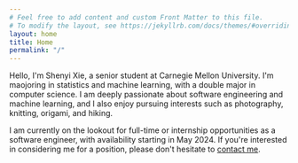 ```yaml
---
# Feel free to add content and custom Front Matter to this file.
# To modify the layout, see https://jekyllrb.com/docs/themes/#overriding-theme-defaults
layout: home
title: Home
permalink: "/"
---
```


Hello, I'm Shenyi Xie, a senior student at Carnegie Mellon University. I'm maojoring in statistics and machine learning, with a double major in computer science. I am deeply passionate about software engineering and machine learning, and I also enjoy pursuing interests such as photography, knitting, origami, and hiking.

I am currently on the lookout for full-time or internship opportunities as a software engineer, with availability starting in May 2024. If you're interested in considering me for a position, please don't hesitate to [contact me][contact].

[contact]: mailto:shenyix@andrew.cmu.edu
